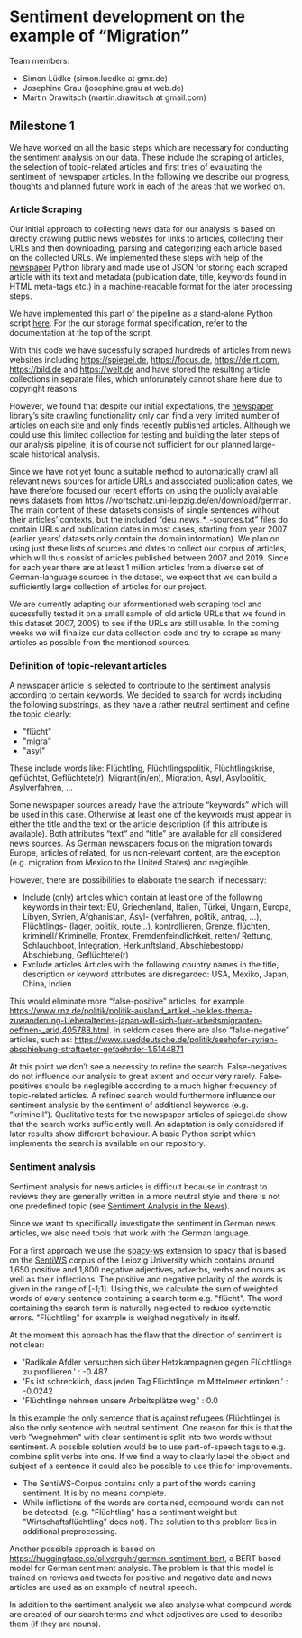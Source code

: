# Sentiment development on the example of “Migration”

Team members:

- Simon Lüdke (simon.luedke at gmx.de)
- Josephine Grau (josephine.grau at web.de)
- Martin Drawitsch (martin.drawitsch at gmail.com)

## Milestone 1

We have worked on all the basic steps which are necessary for conducting the sentiment analysis on our data. These include the scraping of articles, the selection of topic-related articles and first tries of evaluating the sentiment of newspaper articles. In the following we describe our progress, thoughts and planned future work in each of the areas that we worked on.

### Article Scraping

Our initial approach to collecting news data for our analysis is based on directly crawling public news websites for links to articles, collecting their URLs and then downloading, parsing and categorizing each article based on the collected URLs. We implemented these steps with help of the [newspaper](https://github.com/codelucas/newspaper) Python library and made use of JSON for storing each scraped article with its text and metadata (publication date, title, keywords found in HTML meta-tags etc.) in a machine-readable format for the later processing steps. 

We have implemented this part of the pipeline as a stand-alone Python script [here](https://github.com/text-analytics-20/news-sentiment-development/blob/main/scraping/scrape.py). For the our storage format specification, refer to the documentation at the top of the script.

With this code we have sucessfully scraped hundreds of articles from news websites including https://spiegel.de, https://focus.de, https://de.rt.com, https://bild.de and https://welt.de and have stored the resulting article collections in separate files, which unforunately cannot share here due to copyright reasons.

However, we found that despite our initial expectations, the [newspaper](https://github.com/codelucas/newspaper) library’s site crawling functionality only can find a very limited number of articles on each site and only finds recently published articles.
Although we could use this limited collection for testing and building the later steps of our analysis pipeline, it is of course not sufficient for our planned large-scale historical analysis.

Since we have not yet found a suitable method to automatically crawl all relevant news sources for article URLs and associated publication dates, we have therefore focused our recent efforts on using the publicly available news datasets from https://wortschatz.uni-leipzig.de/en/download/german.
The main content of these datasets consists of single sentences without their articles’ contexts, but the included “deu_news_*_-sources.txt” files do contain URLs and publication dates in most cases, starting from year 2007 (earlier years’ datasets only contain the domain information).
We plan on using just these lists of sources and dates to collect our corpus of articles, which will thus consist of articles published between 2007 and 2019. Since for each year there are at least 1 million articles from a diverse set of German-language sources in the dataset, we expect that we can build a sufficiently large collection of articles for our project.

We are currently adapting our aformentioned web scraping tool and sucessfully tested it on a small sample of old article URLs that we found in this dataset 2007, 2009) to see if the URLs are still usable.
In the coming weeks we will finalize our data collection code and try to scrape as many articles as possible from the mentioned sources.


### Definition of topic-relevant articles

A newspaper article is selected to contribute to the sentiment analysis according to certain keywords. We decided to search for words including the following substrings, as they have a rather neutral sentiment and define the topic clearly:

- "flücht"
- "migra"
- "asyl"

These include words like: Flüchtling, Flüchtlingspolitik, Flüchtlingskrise, geflüchtet, Geflüchtete(r), Migrant(in/en), Migration, Asyl, Asylpolitik, Asylverfahren, ...

Some newspaper sources already have the attribute “keywords” which will be used in this case. Otherwise at least one of the keywords must appear in either the title and the text or the article description (if this attribute is available). Both attributes “text” and “title” are available for all considered news sources.
As German newspapers focus on the migration towards Europe, articles of related, for us non-relevant content, are the exception (e.g. migration from Mexico to the United States) and neglegible.

However, there are possibilities to elaborate the search, if necessary:

- Include (only) articles which contain at least one of the following keywords in their text: EU, Griechenland, Italien, Türkei, Ungarn, Europa, Libyen, Syrien, Afghanistan, Asyl- (verfahren, politik, antrag, …), Flüchtlings- (lager, politik, route…), kontrollieren, Grenze, flüchten, kriminell/ Kriminelle, Frontex, Fremdenfeindlichkeit, retten/ Rettung, Schlauchboot, Integration, Herkunftsland, Abschiebestopp/ Abschiebung, Geflüchtete(r)
- Exclude articles Articles with the following country names in the title, description or keyword attributes are disregarded: USA, Mexiko, Japan, China, Indien

This would eliminate more “false-positive” articles, for example https://www.rnz.de/politik/politik-ausland_artikel,-heikles-thema-zuwanderung-Ueberaltertes-japan-will-sich-fuer-arbeitsmigranten-oeffnen-_arid,405788.html.
In seldom cases there are also “false-negative” articles, such as:
https://www.sueddeutsche.de/politik/seehofer-syrien-abschiebung-straftaeter-gefaehrder-1.5144871

At this point we don’t see a necessity to refine the search. False-negatives do not influence our analysis to great extent and occur very rarely. False-positives should be neglegible according to a much higher frequency of topic-related articles. A refined search would furthermore influence our sentiment analysis by the sentiment of additional keywords (e.g. “kriminell”). 
Qualitative tests for the newspaper articles of spiegel.de show that the search works sufficiently well. An adaptation is only considered if later results show different behaviour. A basic Python script which implements the search is available on our repository. 


### Sentiment analysis

Sentiment analysis for news articles is difficult because in contrast to reviews they are generally written in a more neutral style and there is not one predefined topic (see [Sentiment Analysis in the News](https://arxiv.org/pdf/1309.6202.pdf)).
 
Since we want to specifically investigate the sentiment in German news articles, we also need tools that work with the German language.
 
For a first approach we use the [spacy-ws](https://spacy.io/universe/project/spacy-sentiws) extension to spacy that is based on the [SentiWS](https://wortschatz.uni-leipzig.de/en/download) corpus of the Leipzig University which contains around 1,650 positive and 1,800 negative adjectives, adverbs, verbs and nouns as well as their inflections. The positive and negative polarity of the words is given in the range of [-1;1].
Using this, we calculate the sum of weighted words of every sentence containing a search term e.g. "flücht". The word containing the search term is naturally neglected to reduce systematic errors. "Flüchtling" for example is weighed negatively in itself.
 
At the moment this aproach has the flaw that the direction of sentiment is not clear:

 - 'Radikale Afdler versuchen sich über Hetzkampagnen gegen Flüchtlinge zu profilieren.' : -0.487
 - 'Es ist schrecklich, dass jeden Tag Flüchtlinge im Mittelmeer ertinken.' : -0.0242
 - 'Flüchtlinge nehmen unsere Arbeitsplätze weg.' : 0.0

In this example the only sentence that is against refugees (Flüchtlinge) is also the only sentence with neutral sentiment. One reason for this is 
that the verb "wegnehmen" with clear sentiment is split into two words without sentiment.
A possible solution would be to use part-of-speech tags to e.g. combine split verbs into one. If we find a way to clearly label the object and subject of a sentence it could also be possible to use this for improvements.
- The SentiWS-Corpus contains only a part of the words carring sentiment. It is by no means complete.
- While inflictions of the words are contained, compound words can not be detected. (e.g. "Flüchtling" has a sentiment weight but "Wirtschaftsflüchtling" does  not). The solution to  this problem lies in additional preprocessing.
 
Another possible approach is based on https://huggingface.co/oliverguhr/german-sentiment-bert, a BERT based model for German sentiment analysis.
The problem is that this model is trained on reviews and tweets for positive and negative data and news articles are used as an example of neutral speech.
 
In addition to the sentiment analysis we also analyse what compound words are created of our search terms and what adjectives are used to describe them (if they are nouns).

